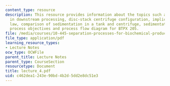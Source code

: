 ```yaml
---
content_type: resource
description: This resource provides information about the topics such as use of centrifugation
  in downstream processing, disc-stack centrifuge configuration, implications of stoke?s
  law, comparison of sedimentation in a tank and centrifuge, sedimentation velocity,
  process objectives and process flow diagram for BTPX 205.
file: /media/courses/10-445-separation-processes-for-biochemical-products-summer-2005/c462dea1243e90bd4b2d5dd2e8dc51e3_lecture_4.pdf
file_type: application/pdf
learning_resource_types:
- Lecture Notes
ocw_type: OCWFile
parent_title: Lecture Notes
parent_type: CourseSection
resourcetype: Document
title: lecture_4.pdf
uid: c462dea1-243e-90bd-4b2d-5dd2e8dc51e3
---
```

